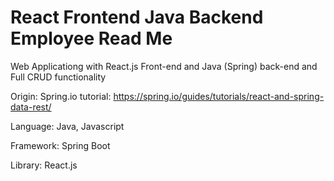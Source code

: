 # React Frontend Java Backend Employee Read Me

Web Applicationg with React.js Front-end and Java (Spring) back-end and Full CRUD functionality

Origin: Spring.io tutorial: https://spring.io/guides/tutorials/react-and-spring-data-rest/

Language: Java, Javascript

Framework: Spring Boot

Library: React.js